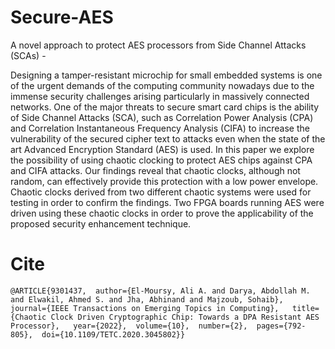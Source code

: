# Secure-AES
A novel approach to protect AES processors from Side Channel Attacks (SCAs) - 

Designing a tamper-resistant microchip for small embedded systems is one of the urgent demands of the computing community nowadays due to the immense security challenges arising particularly in massively connected networks. One of the major threats to secure smart card chips is the ability of Side Channel Attacks (SCA), such as Correlation Power Analysis (CPA) and Correlation Instantaneous Frequency Analysis (CIFA) to increase the vulnerability of the secured cipher text to attacks even when the state of the art Advanced Encryption Standard (AES) is used. In this paper we explore the possibility of using chaotic clocking to protect AES chips against CPA and CIFA attacks. Our findings reveal that chaotic clocks, although not random, can effectively provide this protection with a low power envelope. Chaotic clocks derived from two different chaotic systems were used for testing in order to confirm the findings. Two FPGA boards running AES were driven using these chaotic clocks in order to prove the applicability of the proposed security enhancement technique.


# Cite
``` @ARTICLE{9301437,  author={El-Moursy, Ali A. and Darya, Abdollah M. and Elwakil, Ahmed S. and Jha, Abhinand and Majzoub, Sohaib},  journal={IEEE Transactions on Emerging Topics in Computing},   title={Chaotic Clock Driven Cryptographic Chip: Towards a DPA Resistant AES Processor},   year={2022},  volume={10},  number={2},  pages={792-805},  doi={10.1109/TETC.2020.3045802}} ```
